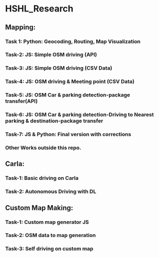 # HSHL_Research
## Mapping:
### Task 1: Python: Geocoding, Routing, Map Visualization
### Task-2: JS: Simple OSM driving (API)
### Task-3: JS: Simple OSM driving (CSV Data)
### Task-4: JS: OSM driving & Meeting point (CSV Data)
### Task-5: JS: OSM Car & parking detection-package transfer(API)
### Task-6: JS: OSM Car & parking detection-Driving to Nearest parking & destination-package transfer
### Task-7: JS & Python: Final version with corrections

### Other Works outside this repo.
## Carla:
### Task-1: Basic driving on Carla
### Task-2: Autonomous Driving with DL
## Custom Map Making:
### Task-1: Custom map generator JS
### Task-2: OSM data to map generation
### Task-3: Self driving on custom map
